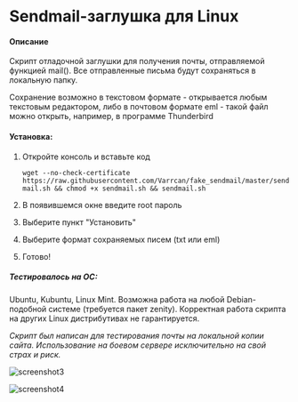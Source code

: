 Sendmail-заглушка для Linux
=====================

#### Описание
Скрипт отладочной заглушки для получения почты, отправляемой функцией mail(). Все отправленные письма будут сохраняться в локальную папку.

Сохранение возможно в текстовом формате - открывается любым текстовым редактором, либо в почтовом формате eml - такой файл можно открыть, например, в программе Thunderbird

#### Установка:
1. Откройте консоль и вставьте код

	`wget --no-check-certificate https://raw.githubusercontent.com/Varrcan/fake_sendmail/master/sendmail.sh && chmod +x sendmail.sh && sendmail.sh`
	
2. В появившемся окне введите root пароль
3. Выберите пункт "Установить"
4. Выберите формат сохраняемых писем (txt или eml)
3. Готово!

##### Тестировалось на ОС:
Ubuntu, Kubuntu, Linux Mint.
Возможна работа на любой Debian-подобной системе (требуется пакет zenity).
Корректная работа скрипта на других Linux дистрибутивах не гарантируется.



_Скрипт был написан для тестирования почты на локальной копии сайта. Использование на боевом сервере исключительно на свой страх и риск._


![screenshot3](https://share.varrcan.me/img1611201700d3.png)

![screenshot4](https://share.varrcan.me/img161120179c5f.png)
